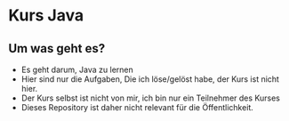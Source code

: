 # Kurs Java
## Um was geht es?
* Es geht darum, Java zu lernen
* Hier sind nur die Aufgaben, Die ich löse/gelöst habe, der Kurs ist nicht hier.
* Der Kurs selbst ist nicht von mir, ich bin nur ein Teilnehmer des Kurses
* Dieses Repository ist daher nicht relevant für die Öffentlichkeit.